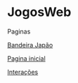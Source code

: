 # JogosWeb
Paginas

[Bandeira Japão](https://ranieri12.github.io/JogosWeb/WebPages/bandeiraJapao.html)

[Pagina inicial]()

[Interações]()
